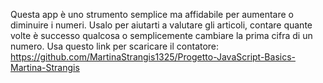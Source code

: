 Questa app è uno strumento semplice ma affidabile per aumentare o diminuire i numeri. Usalo per aiutarti a valutare gli articoli, contare quante volte è successo qualcosa o semplicemente cambiare la prima cifra di un numero. Usa questo link per scaricare il contatore: https://github.com/MartinaStrangis1325/Progetto-JavaScript-Basics-Martina-Strangis 
